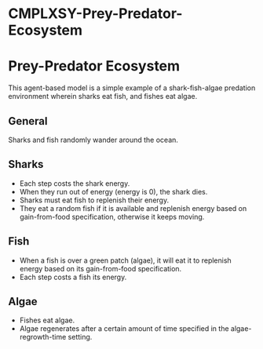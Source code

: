 # CMPLXSY-Prey-Predator-Ecosystem
# Prey-Predator Ecosystem 


This agent-based model is a simple example of a shark-fish-algae predation environment wherein sharks eat fish, and fishes eat algae. 

## General
Sharks and fish randomly wander around the ocean.
## Sharks
- Each step costs the shark energy.
- When they run out of energy (energy is 0), the shark dies.
- Sharks must eat fish to replenish their energy.
- They eat a random fish if it is available and replenish energy based on gain-from-food specification, otherwise it keeps moving. 
## Fish
- When a fish is over a green patch (algae), it will eat it to replenish energy based on its gain-from-food specification.
- Each step costs a fish its energy.
## Algae
- Fishes eat algae.
- Algae regenerates after a certain amount of time specified in the algae-regrowth-time setting.


